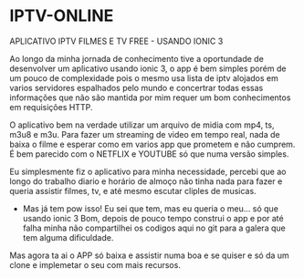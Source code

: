 # IPTV-ONLINE
APLICATIVO  IPTV FILMES E TV FREE - USANDO IONIC 3

Ao longo da minha jornada de conhecimento tive a oportundade de desenvolver um aplicativo usando ionic 3, o app é bem simples porém de um pouco de complexidade pois o mesmo usa lista de iptv alojados em varios servidores espalhados pelo mundo e concertrar todas essas informações que não são mantida por mim requer um bom conhecimentos em requisições HTTP.

O aplicativo bem na verdade utilizar um arquivo de midia com mp4, ts, m3u8 e m3u. Para fazer um streaming de video em tempo real, nada de baixa o filme e esperar como em varios app que prometem e não cumprem.
É bem parecido com o NETFLIX e YOUTUBE só que numa versão simples.

Eu simplesmente fiz o aplicativo para minha necessidade, percebi que ao longo do trabalho diario e horário de almoço não tinha nada para fazer e queria assistir filmes,  tv, e até mesmo escutar cliples de musicas.

- Mas já tem pow isso! 
Eu sei que tem, mas eu queria o meu... só que usando ionic 3 
Bom, depois de pouco tempo construi o app e por até falha minha não compartilhei os codigos aqui no git para a galera que tem alguma dificuldade.

Mas agora ta ai o APP só baixa e assistir numa boa e se quiser e só da um clone e implemetar o seu com mais recursos.
